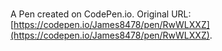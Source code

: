 # 

A Pen created on CodePen.io. Original URL: [https://codepen.io/James8478/pen/RwWLXXZ](https://codepen.io/James8478/pen/RwWLXXZ).


